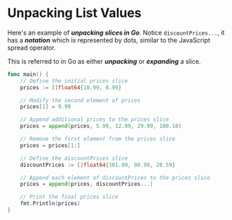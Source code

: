 # Unpacking List Values

Here's an example of **_unpacking slices in Go_**. Notice `discountPrices...`, it has a **_notation_** which is represented by dots, similar to the JavaScript spread operator.

This is referred to in Go as either **_unpacking_** or **_expanding_** a slice.

```go
func main() {
    // Define the initial prices slice
    prices := []float64{10.99, 8.99}

    // Modify the second element of prices
    prices[1] = 9.99

    // Append additional prices to the prices slice
    prices = append(prices, 5.99, 12.99, 29.99, 100.10)

    // Remove the first element from the prices slice
    prices = prices[1:]

    // Define the discountPrices slice
    discountPrices := []float64{101.99, 80.99, 20.59}

    // Append each element of discountPrices to the prices slice
    prices = append(prices, discountPrices...)

    // Print the final prices slice
    fmt.Println(prices)
}
```
